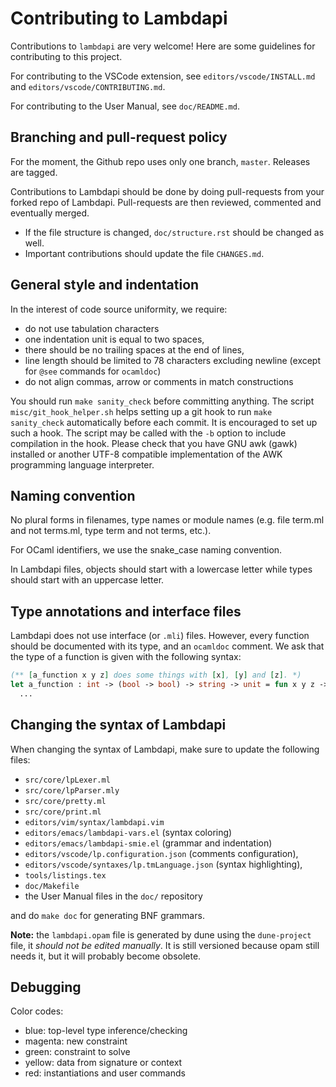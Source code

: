 Contributing to Lambdapi
========================

Contributions to `lambdapi` are very welcome!
Here are some guidelines for contributing to this project.

For contributing to the VSCode extension, see
`editors/vscode/INSTALL.md` and `editors/vscode/CONTRIBUTING.md`.

For contributing to the User Manual, see `doc/README.md`.

Branching and pull-request policy
---------------------------------

For the moment, the Github repo uses only one branch, `master`.
Releases are tagged.

Contributions to Lambdapi should be done by doing pull-requests from
your forked repo of Lambdapi. Pull-requests are then reviewed,
commented and eventually merged.

- If the file structure is changed, `doc/structure.rst` should be changed as well.
- Important contributions should update the file `CHANGES.md`.

General style and indentation
-----------------------------

In the interest of code source uniformity, we require:
 - do not use tabulation characters
 - one indentation unit is equal to two spaces,
 - there should be no trailing spaces at the end of lines,
 - line length should be limited to 78 characters excluding newline
   (except for `@see` commands for `ocamldoc`)
 - do not align commas, arrow or comments in match constructions

You should run `make sanity_check` before committing
anything. The script `misc/git_hook_helper.sh` helps setting up a
git hook to run `make sanity_check` automatically before each
commit. It is encouraged to set up such a hook. The script may be
called with the `-b` option to include compilation in the hook.
Please check that you have GNU awk (gawk) installed or another UTF-8
compatible implementation of the AWK programming language interpreter.

Naming convention
-----------------

No plural forms in filenames, type names or module names (e.g. file
term.ml and not terms.ml, type term and not terms, etc.).

For OCaml identifiers, we use the snake_case naming convention.

In Lambdapi files, objects should start with a lowercase letter while
types should start with an uppercase letter.

Type annotations and interface files
------------------------------------

Lambdapi does not use interface (or `.mli`) files. However, every function
should be documented with its type, and an `ocamldoc` comment. We ask that
the type of a function is given with the following syntax:
```ocaml
(** [a_function x y z] does some things with [x], [y] and [z]. *)
let a_function : int -> (bool -> bool) -> string -> unit = fun x y z ->
  ...
```

Changing the syntax of Lambdapi
-------------------------------

When changing the syntax of Lambdapi, make sure to update the
following files:
- `src/core/lpLexer.ml`
- `src/core/lpParser.mly`
- `src/core/pretty.ml`
- `src/core/print.ml`
- `editors/vim/syntax/lambdapi.vim`
- `editors/emacs/lambdapi-vars.el` (syntax coloring)
- `editors/emacs/lambdapi-smie.el` (grammar and indentation)
- `editors/vscode/lp.configuration.json` (comments configuration),
- `editors/vscode/syntaxes/lp.tmLanguage.json` (syntax highlighting),
- `tools/listings.tex`
- `doc/Makefile`
- the User Manual files in the `doc/` repository

and do `make doc` for generating BNF grammars.

**Note:** the `lambdapi.opam` file is generated by dune using the `dune-project`
file, it _should not be edited manually_. It is still versioned because opam
still needs it, but it will probably become obsolete.

Debugging
---------

Color codes:
- blue: top-level type inference/checking
- magenta: new constraint
- green: constraint to solve
- yellow: data from signature or context
- red: instantiations and user commands
